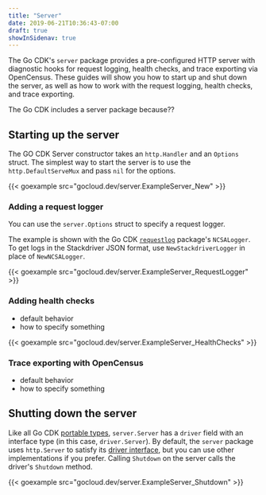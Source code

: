 ```yaml
---
title: "Server"
date: 2019-06-21T10:36:43-07:00
draft: true
showInSidenav: true
---
```


The Go CDK's `server` package provides a pre-configured HTTP server with diagnostic hooks for request logging, health checks, and trace exporting via OpenCensus. These guides will show you how to start up and shut down the server, as well as how to work with the request logging, health checks, and trace exporting.

The Go CDK includes a server package because??

## Starting up the server

The GO CDK Server constructor takes an `http.Handler` and an `Options` struct. The simplest way to start the server is to use the `http.DefaultServeMux` and pass `nil` for the options.

{{< goexample src="gocloud.dev/server.ExampleServer_New" >}}

### Adding a request logger

You can use the `server.Options` struct to specify a request logger.

The example is shown with the Go CDK [`requestlog`](https://godoc.org/gocloud.dev/requestlog) package's `NCSALogger`. To get logs in the Stackdriver JSON format, use `NewStackdriverLogger` in place of `NewNCSALogger`.

{{< goexample src="gocloud.dev/server.ExampleServer_RequestLogger" >}}

### Adding health checks

- default behavior
- how to specify something

{{< goexample src="gocloud.dev/server.ExampleServer_HealthChecks" >}}


### Trace exporting with OpenCensus

- default behavior
- how to specify something


## Shutting down the server

Like all Go CDK [portable types](https://gocloud.dev/concepts/structure/#portable-types-and-drivers), `server.Server`  has a `driver` field with an interface type (in this case, `driver.Server`). By default, the `server` package uses `http.Server` to satisfy its [driver interface](https://godoc.org/gocloud.dev/server/driver), but you can use other implementations if you prefer. Calling `Shutdown` on the server calls the driver's `Shutdown` method.

{{< goexample src="gocloud.dev/server.ExampleServer_Shutdown" >}}